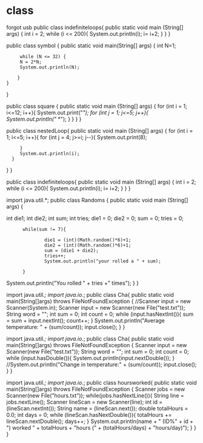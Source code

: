 # class



forgot usb
public class indefiniteloops{
public static void main (String[] args) {
      int i = 2;
      while (i <= 200){
      System.out.println(i);
      i= i+2;
      }
   }
}





public class symbol {
    public static void main(String[] args) {
        int N=1;
         
         while (N <= 32) {
         N = 2*N;
         System.out.println(N);
         
        }
    }
}





public class square {
   public static void main (String[] args) {
      for (int i = 1; i<=12; i++){
         System.out.print("*");
         for (int j = 1; j<=5; j++){
            System.out.println("*     *");
         }
      }
   }
} 





public class nestedLoop{
   public static void main (String[] args) {
      for (int i = 1; i<=5; i++){
         for (int j = 4; j>=i; j--){
            System.out.print(8);
                 
         }
         System.out.println(i);
      }
   }
}




public class indefiniteloops{
public static void main (String[] args) {
      int i = 2;
      while (i <= 200){
      System.out.println(i);
      i= i+2;
      }
   }
}





import java.util.*;
public class Randoms {
public static void main (String[] args) {
   
   int die1;
   int die2;
   int sum;
   int tries;
   die1 = 0;
   die2 = 0;
   sum = 0;
   tries = 0;
   
          while(sum != 7){
                  
                  die1 = (int)(Math.random()*6)+1;
                  die2 = (int)(Math.random()*6)+1;
                  sum = (die1 + die2);
                  tries++;
                  System.out.println("your rolled a " + sum);
                  
          }
   System.out.println("You rolled " + tries +" times");
   }
}




import java.util.*;
import java.io.*;
public class Cha{
public static void main(String[]args) throws FileNotFoundException {
//Scanner input = new Scanner(System.in);
Scanner input = new Scanner(new File("test.txt"));
String word = "";
int sum = 0;
int count = 0;
while (input.hasNextInt()){
sum = sum + input.nextInt();
count++;
}
System.out.println("Average temperature: " + (sum/count));
input.close();
}
}




import java.util.*;
import java.io.*;
public class Cha{
public static void main(String[]args) throws FileNotFoundException {
Scanner input = new Scanner(new File("test.txt"));
String word = "";
int sum = 0;
int count = 0;
while (input.hasDouble()){
System.out.println(input.nextDouble());
}
//System.out.println("Change in temperature:" + (sum/count));
input.close();
}
}




import java.util.*;
import java.io.*;
public class hoursworked{
public static void main(String[]args) throws FileNotFoundException {
Scanner jobs = new Scanner(new File("hours.txt"));
   while(jobs.hasNextLine()){
      String line = jobs.nextLine();
      Scanner lineScan = new Scanner(line);
      int id = (lineScan.nextInt());
      String name = (lineScan.next());
      double totalHours = 0.0;
      int days = 0;
         while (lineScan.hasNextDouble()){
            totalHours += lineScan.nextDouble();
            days++;
      }
      System.out.println(name + " (ID%" + id + ") worked " + totalHours + "hours (" + (totalHours/days) + "hours/day)");
   }
}
}
      
